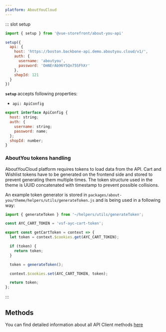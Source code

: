 ```yaml
---
platform: AboutYouCloud
---
```



[comment]: <> (<IncludeContent content-key="api-client" />)

<!-- Code example for setup method -->
::: slot setup
```javascript
import { setup } from '@vue-storefront/about-you-api'

setup({
  api: {
    host: 'https://boston.backbone-api.demo.aboutyou.cloud/v1/',
    auth: {
      username: 'aboutyou',
      password: 'OmNErAb96Y5Qn75SFhXr'
    },
    shopId: 121
  }
})
```
**`setup`** accepts following properties:


- `api: ApiConfig`
```js
export interface ApiConfig {
  host: string;
  auth: {
    username: string;
    password: name;
  };
  shopId: number;
}
```

### AboutYou tokens handling

AboutYouCloud platform requires tokens to load data from the API. Cart and Wishlist tokens have to be generated on the frontend side and stored to prevent generating them multiple times. The token structure used in the theme is UUID concatenated with timestamp to prevent possible collisions.

An example token generator is stored in `packages/about-you/theme/helpers/utils/generateToken.js` and is being used in a following way:

```js
import { generateToken } from '~/helpers/utils/generateToken';

const AYC_CART_TOKEN = 'vsf-ayc-cart-token';

export const getCartToken = context => {
  let token = context.$cookies.get(AYC_CART_TOKEN);

  if (token) {
    return token;
  }

  token = generateToken();

  context.$cookies.set(AYC_CART_TOKEN, token);

  return token;
};
```

:::

## Methods
You can find detailed information about all API Client methods [here](./api-client/index.html)